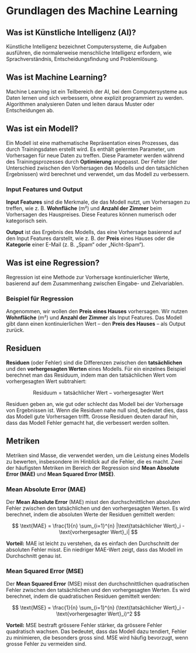 # Grundlagen des Machine Learning

## Was ist Künstliche Intelligenz (AI)?

Künstliche Intelligenz bezeichnet Computersysteme, die Aufgaben ausführen, die normalerweise menschliche Intelligenz erfordern, wie Sprachverständnis, Entscheidungsfindung und Problemlösung.

## Was ist Machine Learning?

Machine Learning ist ein Teilbereich der AI, bei dem Computersysteme aus Daten lernen und sich verbessern, ohne explizit programmiert zu werden. Algorithmen analysieren Daten und leiten daraus Muster oder Entscheidungen ab.

## Was ist ein Modell?

Ein Modell ist eine mathematische Repräsentation eines Prozesses, das durch Trainingsdaten erstellt wird. Es enthält gelernten Parameter, um Vorhersagen für neue Daten zu treffen. Diese Parameter werden während des Trainingsprozesses durch **Optimierung** angepasst. Der Fehler (der Unterschied zwischen den Vorhersagen des Modells und den tatsächlichen Ergebnissen) wird berechnet und verwendet, um das Modell zu verbessern.

### Input Features und Output

**Input Features** sind die Merkmale, die das Modell nutzt, um Vorhersagen zu treffen, wie z. B. **Wohnfläche** (m²) und **Anzahl der Zimmer** beim Vorhersagen des Hauspreises. Diese Features können numerisch oder kategorisch sein.

**Output** ist das Ergebnis des Modells, das eine Vorhersage basierend auf den Input Features darstellt, wie z. B. der **Preis** eines Hauses oder die **Kategorie** einer E-Mail (z. B. „Spam“ oder „Nicht-Spam“).

## Was ist eine Regression?

Regression ist eine Methode zur Vorhersage kontinuierlicher Werte, basierend auf dem Zusammenhang zwischen Eingabe- und Zielvariablen.

### Beispiel für Regression

Angenommen, wir wollen den **Preis eines Hauses** vorhersagen. Wir nutzen **Wohnfläche** (m²) und **Anzahl der Zimmer** als Input Features. Das Modell gibt dann einen kontinuierlichen Wert – den **Preis des Hauses** – als Output zurück.

## Residuen

**Residuen** (oder Fehler) sind die Differenzen zwischen den **tatsächlichen** und den **vorhergesagten Werten** eines Modells. Für ein einzelnes Beispiel berechnet man das Residuum, indem man den tatsächlichen Wert vom vorhergesagten Wert subtrahiert:

$$
\text{Residuum} = \text{tatsächlicher Wert} - \text{vorhergesagter Wert}
$$

Residuen geben an, wie gut oder schlecht das Modell bei der Vorhersage von Ergebnissen ist. Wenn die Residuen nahe null sind, bedeutet dies, dass das Modell gute Vorhersagen trifft. Grosse Residuen deuten darauf hin, dass das Modell Fehler gemacht hat, die verbessert werden sollten.

## Metriken

Metriken sind Masse, die verwendet werden, um die Leistung eines Modells zu bewerten, insbesondere im Hinblick auf die Fehler, die es macht. Zwei der häufigsten Metriken im Bereich der Regression sind **Mean Absolute Error (MAE)** und **Mean Squared Error (MSE)**.

### Mean Absolute Error (MAE)

Der **Mean Absolute Error** (MAE) misst den durchschnittlichen absoluten Fehler zwischen den tatsächlichen und den vorhergesagten Werten. Es wird berechnet, indem die absoluten Werte der Residuen gemittelt werden:

$$
\text{MAE} = \frac{1}{n} \sum_{i=1}^{n} |\text{tatsächlicher Wert}_i - \text{vorhergesagter Wert}_i|
$$

**Vorteil:** MAE ist leicht zu verstehen, da es einfach den Durchschnitt der absoluten Fehler misst. Ein niedriger MAE-Wert zeigt, dass das Modell im Durchschnitt genau ist.

### Mean Squared Error (MSE)

Der **Mean Squared Error** (MSE) misst den durchschnittlichen quadratischen Fehler zwischen den tatsächlichen und den vorhergesagten Werten. Es wird berechnet, indem die quadratischen Residuen gemittelt werden:

$$
\text{MSE} = \frac{1}{n} \sum_{i=1}^{n} (\text{tatsächlicher Wert}_i - \text{vorhergesagter Wert}_i)^2
$$

**Vorteil:** MSE bestraft grössere Fehler stärker, da grössere Fehler quadratisch wachsen. Das bedeutet, dass das Modell dazu tendiert, Fehler zu minimieren, die besonders gross sind. MSE wird häufig bevorzugt, wenn grosse Fehler zu vermeiden sind.